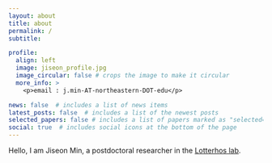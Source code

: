 ```yaml
---
layout: about
title: about
permalink: /
subtitle: 

profile:
  align: left
  image: jiseon_profile.jpg
  image_circular: false # crops the image to make it circular
  more_info: >
    <p>email : j.min-AT-northeastern-DOT-edu</p>

news: false  # includes a list of news items
latest_posts: false  # includes a list of the newest posts
selected_papers: false # includes a list of papers marked as "selected={true}"
social: true  # includes social icons at the bottom of the page
---
```


Hello, I am Jiseon Min, a postdoctoral researcher in the [Lotterhos lab](https://sites.google.com/site/katielotterhos/home).
